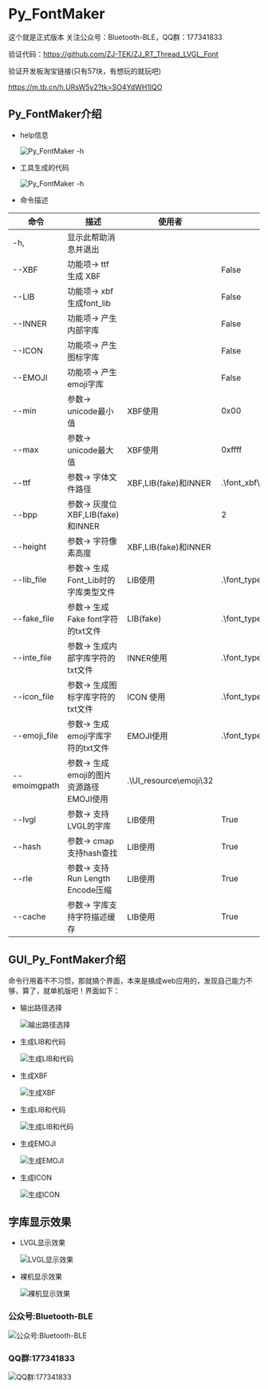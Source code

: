 # Py_FontMaker
这个就是正式版本
关注公众号：Bluetooth-BLE，QQ群：177341833

验证代码：https://github.com/ZJ-TEK/ZJ_RT_Thread_LVGL_Font

验证开发板淘宝链接(只有57块，有想玩的就玩吧)

https://m.tb.cn/h.URsW5y2?tk=SO4YdWH1lQO

## Py_FontMaker介绍
- help信息

  ![Py_FontMaker -h](/image/pictures/Py_FontMaker.jpg) 

- 工具生成的代码

  ![Py_FontMaker -h](/image/pictures/工具生成的demo代码.jpg) 

- 命令描述

|命令	|描述	|使用者	|默认|
| ------------------------ | ------------------------ | ------------------------ | ------------------------ |
|-h,	|显示此帮助消息并退出|		||
|--XBF	|功能项-> ttf 生成 XBF|		|False|
|--LIB	|功能项-> xbf生成font_lib|		|False|
|--INNER| 	功能项-> 产生内部字库|		|False|
|--ICON	|功能项-> 产生图标字库|		|False|
|--EMOJI|	功能项-> 产生emoji字库|		|False|
|--min	|参数-> unicode最小值	|XBF使用	|0x00|
|--max 	|参数-> unicode最大值	|XBF使用	|0xffff|
|--ttf 	|参数-> 字体文件路径	|XBF,LIB(fake)和INNER	|.\font_xbf\TTF_file\HarmonyOS_Sans_SC_Medium.ttf|
|--bpp	|参数-> 灰度位	XBF,LIB(fake)和INNER|	|2
|--height 	|参数-> 字符像素高度	|XBF,LIB(fake)和INNER|	|24|
|--lib_file	|参数-> 生成Font_Lib时的字库类型文件	|LIB使用	|.\font_type\all_font_type_to_generate.txt|
|--fake_file	|参数-> 生成Fake font字符的txt文件	|LIB(fake)	|.\font_type\FAKE_FONT_CODE_POINT.txt|
|--inte_file	|参数-> 生成内部字库字符的txt文件	|INNER使用	|.\font_type\INTERIOR_FONT_CODE_POINT.txt|
|--icon_file	|参数-> 生成图标字库字符的txt文件	|ICON 使用	|.\font_type\ICON_FONT_CODE_POINT.txt|
|--emoji_file	|参数-> 生成emoji字库字符的txt文件	|EMOJI使用	|.\font_type\EMOJI_FONT_CODE_POINT.txt|
|--emoimgpath	|参数-> 生成emoji的图片资源路径	EMOJI使用	|.\UI_resource\emoji\32|
|--lvgl	|参数-> 支持LVGL的字库	|LIB使用	|True|
|--hash	|参数-> cmap支持hash查找	|LIB使用|	True|
|--rle	|参数-> 支持Run Length Encode压缩	|LIB使用|	True|
|--cache|	参数-> 字库支持字符描述缓存	|LIB使用	|True|

## GUI_Py_FontMaker介绍
命令行用着不不习惯，那就搞个界面，本来是搞成web应用的，发现自己能力不够，算了，就单机版吧！界面如下：
- 输出路径选择

  ![输出路径选择](/image/pictures/GUI1.jpg) 

- 生成LIB和代码

  ![生成LIB和代码](/image/pictures/GUI2.jpg) 


- 生成XBF

  ![生成XBF](/image/pictures/GUI3.jpg) 


- 生成LIB和代码

  ![生成LIB和代码](/image/pictures/GUI4.jpg) 


- 生成EMOJI

  ![生成EMOJI](/image/pictures/GUI5.jpg) 


- 生成ICON

  ![生成ICON](/image/pictures/GUI6.jpg) 

## 字库显示效果
- LVGL显示效果

  ![LVGL显示效果](/image/pictures/LVGL显示效果.jpg) 
  
- 裸机显示效果

  ![裸机显示效果](/image/pictures/非LVGL显示效果.jpg)

### 公众号:Bluetooth-BLE  
  ![公众号:Bluetooth-BLE](/image/QR/公众号.jpg  "公众号:Bluetooth-BLE") 
### QQ群:177341833  
  ![QQ群:177341833](/image/QR/qq群.jpg  "QQ群:177341833") 
